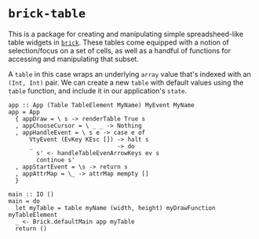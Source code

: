 # `brick-table`

This is a package for creating and manipulating simple spreadsheed-like table widgets in [`brick`](https://hackage.haskell.org/package/brick-0.17). These tables come equipped with a notion of selection/focus on a set of cells, as well as a handful of functions for accessing and manipulating that subset.

A `table` in this case wraps an underlying `array` value that's indexed with an `(Int, Int)` pair. We can create a new `table` with default values using the `table` function, and include it in our application's `state`.

```.haskell
app :: App (Table TableElement MyName) MyEvent MyName
app = App
  { appDraw = \ s -> renderTable True s
  , appChooseCursor = \ _ _ -> Nothing
  , appHandleEvent = \ s e -> case e of
      VtyEvent (EvKey KEsc []) -> halt s
      _                        -> do
        s' <- handleTableEvenArrowKeys ev s
        continue s'
  , appStartEvent = \s -> return s
  , appAttrMap = \_ -> attrMap mempty []
  }

main :: IO ()
main = do
  let myTable = table myName (width, height) myDrawFunction myTableElement
  _ <- Brick.defaultMain app myTable
  return ()
```
